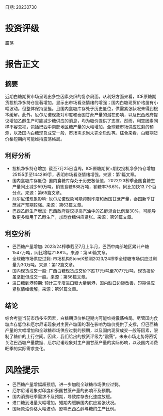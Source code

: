 
日期: 20230730

# 投资评级

震荡

# 报告正文

## 摘要

近期白糖期货市场呈现出多空因素交织的复杂局面。从利好方面来看，ICE原糖期货投机净多持仓显著增加，显示出市场看涨情绪的增强；国内白糖现货价格虽有小幅波动，但整体保持坚挺，且国内食糖库存处于历史低位，供需紧张状况未得到根本缓解。此外，厄尔尼诺现象对印度和泰国甘蔗产量的潜在影响，以及巴西政府提议增加乙醇生产可能减少糖供应的消息，均为糖价提供了支撑。然而，利空因素同样不容忽视，包括巴西中南部地区糖产量的大幅增加，全球糖市场供应过剩的预测，以及国内白糖现货成交一般，市场需求尚未完全启动等。综合来看，白糖期货价格短期内可能维持震荡格局。

## 利好分析

* 投机净多持仓增加: 截至7月25日当周，ICE原糖期货+期权投机净多持仓增加25155手至144299手，表明市场看涨情绪增强。来源：第1篇文章。
* 国内食糖库存低位: 国内食糖库存处于历史极低值，2022/23榨季全国食糖生产量同比减少59万吨，销售食糖688万吨，销糖率76.6%，同比加快13.7个百分点。来源：第65篇文章。
* 厄尔尼诺现象影响: 厄尔尼诺现象可能抑制印度和泰国甘蔗产量，泰国新季甘蔗减产预期较强。来源：第63篇文章。
* 巴西乙醇生产增加: 巴西政府提议提高汽油中的乙醇混合比例至30%，可能导致更多糖用于乙醇生产，加剧食糖供应紧张。来源：第91篇文章。

## 利空分析

* 巴西糖产量增加: 2023/24榨季截至7月上半月，巴西中南部地区累计产糖1547万吨，同比增幅21.88%。来源：第50篇文章。
* 全球糖市场供应过剩: 市场机构StoneX预测2023/24榨季全球糖市场供应过剩量为30万吨。来源：第12篇文章。
* 国内现货成交一般: 广西白糖现货成交价下跌17元/吨至7077元/吨，现货报价虽坚挺但成交一般。来源：第56篇文章。
* 进口糖到港预期: 预计三季度进口糖大量到港，国内缺口边际改善，短期供应紧张情绪缓解。来源：第91篇文章。

## 结论

综合考量当前市场多空因素，白糖期货价格短期内可能维持震荡格局。尽管国内食糖库存低位和厄尔尼诺现象对主要产糖国的潜在影响为糖价提供了支撑，但巴西糖产量的大幅增加和全球糖市场供应过剩的预期，以及国内现货成交一般等因素，限制了糖价的上行空间。因此，我们给出的投资评级为“震荡”。未来市场走势将密切关注巴西糖产量数据、厄尔尼诺现象对主产国甘蔗产量的实际影响，以及国内消费旺季的实际需求变化。

# 风险提示

* 巴西糖产量增幅超预期，进一步加剧全球糖市场供应过剩。
* 厄尔尼诺现象对印度和泰国甘蔗产量的影响不及预期。
* 国内消费旺季需求不及预期，导致库存去化速度放缓。
* 进口糖到港量大幅增加，短期内缓解国内供应紧张状况。
* 国际原油价格大幅波动，影响巴西乙醇与糖的生产比例。
